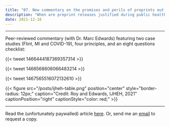 ```yaml
---
title: "07. New commentary on the promises and perils of preprints out now in International Journal of Hygiene and Environmental Health"
description: "When are preprint releases justified during public health emergencies and when are they counterproductive?"
date: 2021-12-16
---
```


------

Peer-reviewed commentary (with Dr. Marc Edwards) featuring two case studies (Flint, MI and COVID-19), four principles, and an eight questions checklist:

{{< tweet 1466444187369357314 >}}

{{< tweet 1466568606066483214 >}}

{{< tweet 1467565516072132610 >}}

{{< figure src="/posts/ijheh-table.png" position="center" style="border-radius: 12px;" caption="Credit: Roy and Edwards, IJHEH, 2021" captionPosition="right" captionStyle="color: red;" >}}

------

Read the (unfortunately paywalled) article [here](https://t.co/xlnSxDace4). Or, send me an [email](mailto:sidroy@vt.edu) to request a copy.
